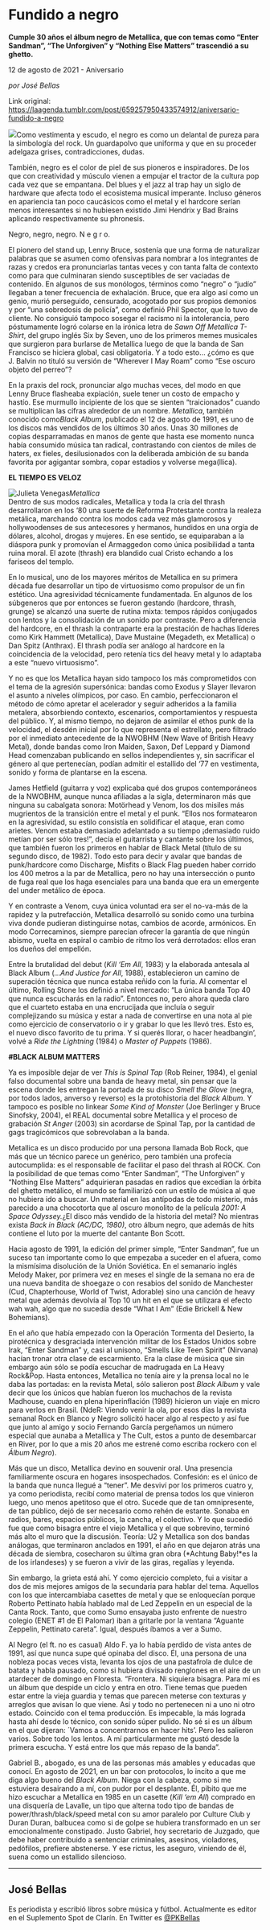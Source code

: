 # Fundido a negro

**Cumple 30 años el álbum negro de Metallica, que con temas como “Enter Sandman”, “The Unforgiven” y “Nothing Else Matters” trascendió a su ghetto.**

12 de agosto de 2021 - Aniversario

_por José Bellas_

Link original: https://laagenda.tumblr.com/post/659257950433574912/aniversario-fundido-a-negro

![](https://64.media.tumblr.com/d240a153c3fb09e11e28472592a4cb78/e75a0d9fa0dd496a-06/s500x750/9178c33cb3906b06a9a0b16680686fc7b534f7a7.jpg)Como vestimenta y escudo,
el negro es como un delantal de pureza para la simbología del rock. Un
guardapolvo que uniforma y que en su proceder adelgaza grises, contradicciones,
dudas. 

También, negro es el
color de piel de sus pioneros e inspiradores. De los que con creatividad y
músculo vienen a empujar el tractor de la cultura pop cada vez que se
empantana. Del blues y el jazz al trap hay un siglo de hardware que afecta todo
el ecosistema musical imperante. Incluso géneros en apariencia tan poco
caucásicos como el metal y el hardcore serían menos interesantes si no hubiesen
existido Jimi Hendrix y Bad Brains aplicando respectivamente su phronesis. 

Negro, negro, negro. N e
g r o.  

El pionero del stand up,
Lenny Bruce, sostenía que una forma de naturalizar palabras que se asumen como
ofensivas para nombrar a los integrantes de razas y credos era pronunciarlas
tantas veces y con tanta falta de contexto como para que culminaran siendo susceptibles
de ser vaciadas de contenido. En algunos de sus monólogos, términos como
“negro” o “judío” llegaban a tener frecuencia de exhalación. Bruce, que era
algo así como un genio, murió perseguido, censurado, acogotado por sus propios
demonios y por “una sobredosis de policía”, como definió Phil Spector, que lo
tuvo de cliente. No consiguió tampoco sosegar el racismo ni la intolerancia,
pero póstumamente logró colarse en la irónica letra de *Sawn Off
Metallica T-Shirt*, del grupo inglés Six by Seven, uno de los primeros memes
musicales que surgieron para burlarse de Metallica luego de que la banda de San
Francisco se hiciera global, casi obligatoria. Y a todo esto… ¿cómo es que J.
Balvin no tituló su versión de “Wherever I May Roam” como “Ese oscuro objeto
del perreo”? 

En la praxis del rock,
pronunciar algo muchas veces, del modo en que Lenny Bruce flasheaba expiación,
suele tener un costo de empacho y hastío. Ese murmullo incipiente de los que se
sienten “traicionados” cuando se multiplican las cifras alrededor de un
nombre. *Metallica*, también conocido como*Black Album*,
publicado el 12 de agosto de 1991, es uno de los discos más vendidos de los
últimos 30 años. Unas 30 millones de copias desparramadas en manos de gente que
hasta ese momento nunca había consumido música tan radical, contrastando con
cientos de miles de haters, ex fieles, desilusionados con la deliberada
ambición de su banda favorita por agigantar sombra, copar estadios y volverse
mega(llica).

**EL TIEMPO ES VELOZ**

![Julieta Venegas](https://64.media.tumblr.com/86377f799138783ee142e16699ccdb10/e75a0d9fa0dd496a-f5/s250x400/06d40cef6d21044c421157a196307012666c4f9b.jpg)*Metallica*  
Dentro de sus modos
radicales, Metallica y toda la cría del thrash desarrollaron en los ‘80 una
suerte de Reforma Protestante contra la realeza metálica, marchando contra los
modos cada vez más glamorosos y hollywoodenses de sus antecesores y hermanos,
hundidos en una orgía de dólares, alcohol, drogas y mujeres. En ese sentido, se
equiparaban a la diáspora punk y promovían el Armaggedon como única posibilidad
a tanta ruina moral. El azote (thrash) era blandido cual Cristo echando a los
fariseos del templo.  

En lo musical, uno de los
mayores méritos de Metallica en su primera década fue desarrollar un tipo de
virtuosismo como propulsor de un fin estético. Una agresividad técnicamente
fundamentada. En algunos de los súbgeneros que por entonces se fueron gestando
(hardcore, thrash, grunge) se alcanzó una suerte de rutina mixta: tempos
rápidos conjugados con lentos y la consolidación de un sonido por contraste.
Pero a diferencia del hardcore, en el thrash la contraparte era la prestación
de hachas líderes como Kirk Hammett (Metallica), Dave Mustaine (Megadeth, ex
Metallica) o Dan Spitz (Anthrax). El thrash podía ser análogo al hardcore en la
coincidencia de la velocidad, pero retenía tics del heavy metal y lo adaptaba a
este “nuevo virtuosismo”. 

Y no es que los Metallica
hayan sido tampoco los más comprometidos con el tema de la agresión
supersónica: bandas como Exodus y Slayer llevaron el asunto a niveles
olímpicos, por caso. En cambio, perfeccionaron el método de cómo apretar el
acelerador y seguir adheridos a la familia metalera, absorbiendo contexto,
escenarios, comportamientos y respuesta del público. Y, al mismo tiempo, no
dejaron de asimilar el ethos punk de la velocidad, el desdén inicial por lo que
representa el estrellato, pero filtrado por el inmediato antecedente de la
NWOBHM (New Wave of British Heavy Metal), donde bandas como Iron Maiden, Saxon,
Def Leppard y Diamond Head comenzaban publicando en sellos independientes y,
sin sacrificar el género al que pertenecían, podían admitir el estallido del
‘77 en vestimenta, sonido y forma de plantarse en la escena. 

James Hetfield (guitarra
y voz) explicaba qué dos grupos contemporáneos de la NWOBHM, aunque nunca
afiliadas a la sigla, determinaron más que ninguna su cabalgata sonora:
Motörhead y Venom, los dos misiles más mugrientos de la transición entre el
metal y el punk. “Ellos nos formatearon en la agresividad, su estilo consistía
en solidificar el ataque, eran como arietes. Venom estaba demasiado adelantado
a su tiempo ¡demasiado ruido metían por ser sólo tres!”, decía el guitarrista y
cantante sobre los últimos, que también fueron los primeros en hablar de Black
Metal (título de su segundo disco, de 1982). Todo esto para decir y avalar que
bandas de punk/hardcore como Discharge, Misfits o Black Flag pueden haber
corrido los 400 metros a la par de Metallica, pero no hay una intersección o
punto de fuga real que los haga esenciales para una banda que era un emergente
del under metálico de época. 

Y en contraste a Venom,
cuya única voluntad era ser el no-va-más de la rapidez y la putrefacción,
Metallica desarrolló su sonido como una turbina viva donde pudieran distinguirse
notas, cambios de acorde, armónicos. En modo Correcaminos, siempre parecían
ofrecer la garantía de que ningún abismo, vuelta en espiral o cambio de ritmo
los verá derrotados: ellos eran los dueños del empellón.  

Entre la brutalidad del
debut (*Kill ‘Em All*, 1983) y la elaborada antesala al Black Album (*…And
Justice for All*, 1988), establecieron un camino de superación técnica que
nunca estaba reñido con la furia. Al comentar el último, Rolling Stone los
definió a nivel mercado: “La única banda Top 40 que nunca escucharás en la
radio”. Entonces no, pero ahora queda claro que el cuarteto estaba en una
encrucijada que incluía o seguir complejizando su música y estar a nada de
convertirse en una nota al pie como ejercicio de conservatorio o ir y grabar lo
que les llevó tres. Esto es, el nuevo disco favorito de tu prima. Y si querés
llorar, o hacer headbangin’, volvé a *Ride the Lightning* (1984)
o *Master of Puppets* (1986). 

  


**#BLACK ALBUM MATTERS**

Ya es imposible dejar de
ver *This is Spinal Tap* (Rob Reiner, 1984), el genial falso
documental sobre una banda de heavy metal, sin pensar que la escena donde les
entregan la portada de su disco *Smell the Glove* (negra, por
todos lados, anverso y reverso) es la protohistoria del *Black Album*.
Y tampoco es posible no linkear *Some Kind of Monster* (Joe
Berlinger y Bruce Sinofsky, 2004), el REAL documental sobre Metallica y el
proceso de grabación *St Anger* (2003) sin acordarse de Spinal
Tap, por la cantidad de gags tragicómicos que sobrevolaban a la banda.  

Metallica es un disco
producido por una persona llamada Bob Rock, que más que un técnico parece un
genérico, pero también una profecía autocumplida: es el responsable de
facilitar el paso del thrash al ROCK. Con la posibilidad de que temas como
“Enter Sandman”, “The Unforgiven” y “Nothing Else Matters” adquirieran pasadas
en radios que excedían la órbita del ghetto metálico, el mundo se familiarizó
con un estilo de música al que no hubiera ido a buscar. Un material en las
antípodas de todo misterio, más parecido a una chocotorta que al oscuro
monolito de la película *2001: A Space Odyssey.*¿El disco más
vendido de la historia del metal? No mientras exista *Back in Black (*AC/DC,
1980*)*, otro álbum negro, que además de hits contiene el luto por la
muerte del cantante Bon Scott. 

Hacia agosto de 1991, la
edición del primer simple, “Enter Sandman”, fue un suceso tan importante como
lo que empezaba a suceder en el afuera, como la mismísima disolución de la
Unión Soviética. En el semanario inglés Melody Maker, por primera vez en meses
el single de la semana no era de una nueva bandita de shoegaze o con resabios
del sonido de Manchester (Cud, Chapterhouse, World of Twist, Adorable) sino una
canción de heavy metal que además devolvía al Top 10 un hit en el que se utilizara
el efecto wah wah, algo que no sucedía desde “What I Am” (Edie Brickell &
New Bohemians).  

En el año que había
empezado con la Operación Tormenta del Desierto, la pirotécnica y desgraciada
intervención militar de los Estados Unidos sobre Irak, “Enter Sandman” y, casi
al unísono, “Smells Like Teen Spirit” (Nirvana) hacían tronar otra clase de
escarmiento. Era la clase de música que sin embargo aún sólo se podía escuchar
de madrugada en La Heavy Rock&Pop. Hasta entonces, Metallica no tenía aire
y la prensa local no le daba las portadas: en la revista Metal, sólo salieron
post *Black Album* y vale decir que los únicos que habían fueron
los muchachos de la revista Madhouse, cuando en plena hiperinflación (1989)
hicieron un viaje en micro para verlos en Brasil. (NdeR: Viendo venir la ola,
por esos días la revista semanal Rock en Blanco y Negro solicitó hacer algo al
respecto y así fue que junto al amigo y socio Fernando García pergeñamos un
número especial que aunaba a Metallica y The Cult, estos a punto de desembarcar
en River, por lo que a mis 20 años me estrené como escriba rockero con el *Álbum
Negro*). 

Más que un disco,
Metallica devino en souvenir oral. Una presencia familiarmente oscura en
hogares insospechados. Confesión: es el único de la banda que nunca llegué a
“tener”. Me desviví por los primeros cuatro y, ya como periodista, recibí como
material de prensa todos los que vinieron luego, uno menos apetitoso que el
otro. Sucede que de tan omnipresente, de tan público, dejó de ser necesario
como rehén de estante. Sonaba en radios, bares, espacios públicos, la cancha,
el colectivo. Y lo que sucedió fue que como bisagra entre el viejo Metallica y
el que sobrevino, terminó más alto el muro que la discusión. Teoría: U2 y
Metallica son dos bandas análogas, que terminaron anclados en 1991, el año en
que dejaron atrás una década de siembra, cosecharon su última gran obra (*Achtung
Baby!*es la de los irlandeses) y se fueron a vivir de las giras,
regalías y leyenda. 

Sin embargo, la grieta
está ahí. Y como ejercicio completo, fui a visitar a dos de mis mejores amigos
de la secundaria para hablar del tema. Aquellos con los que intercambiaba
casettes de metal y que se enloquecían porque Roberto Pettinato había hablado
mal de Led Zeppelin en un especial de la Canta Rock. Tanto, que como Sumo
ensayaba justo enfrente de nuestro colegio (ENET #1 de El Palomar) iban a gritarle
por la ventana “Aguante Zeppelin, Pettinato careta”. Igual, después íbamos a
ver a Sumo. 

Al Negro (el ft. no es
casual) Aldo F. ya lo había perdido de vista antes de 1991, así que nunca supe
qué opinaba del disco. Él, una persona de una nobleza pocas veces vista,
levanta los ojos de una pastafrola de dulce de batata y habla pausado, como si
hubiera divisado renglones en el aire de un atardecer de domingo en Floresta.
“Frontera. Ni siquiera bisagra. Para mí es un álbum que despide un ciclo y
entra en otro. Tiene temas que pueden estar entre la vieja guardia y temas que
parecen meterse con texturas y arreglos que avisan lo que viene. Así y todo no
pertenecen ni a uno ni otro estado. Coincido con el tema producción. Es
impecable, la más lograda hasta ahí desde lo técnico, con sonido súper pulido.
No sé si es un álbum en el que dijeran: ´Vamos a concentrarnos en hacer hits’.
Pero les salieron varios. Sobre todo los lentos. A mí particularmente me gustó
desde la primera escucha. Y está entre los que más repaso de la banda”. 

Gabriel B., abogado, es
una de las personas más amables y educadas que conocí. En agosto de 2021, en un
bar con protocolos, lo incito a que me diga algo bueno del *Black Album*.
Niega con la cabeza, como si me estuviera desairando a mí, con pudor por el
desplante. Él, pibito que me hizo escuchar a Metallica en 1985 en un casette (*Kill
‘em All*) comprado en una disquería de Lavalle, un tipo que alterna todo
tipo de bandas de
power/thrash/black/speed metal con su amor paralelo por Culture Club y Duran
Duran, balbucea como si de golpe se hubiera transformado en un ser
emocionalmente constipado. Justo Gabriel, hoy secretario de Juzgado, que debe
haber contribuido a sentenciar criminales, asesinos, violadores, pedófilos,
prefiere abstenerse. Y ese rictus, les aseguro, viniendo de él, suena como un
estallido silencioso.



---

José Bellas
-----------

 Es periodista y escribió libros sobre música y fútbol. Actualmente es editor en el Suplemento Spot de Clarín. En Twitter es [@PKBellas](https://twitter.com/PKBellas) 

